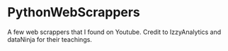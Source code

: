 # PythonWebScrappers
A few web scrappers that I found on Youtube.
Credit to IzzyAnalytics and dataNinja for their teachings.
